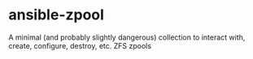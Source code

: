 # ansible-zpool
A minimal (and probably slightly dangerous) collection to interact with, create, configure, destroy, etc. ZFS zpools
